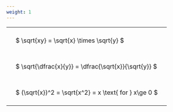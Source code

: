 ```yaml
---
weight: 1
---
```


<style type="text/css">
#T_4ca5b th.col_heading {
  text-align: left;
  font-size: 1em;
}
#T_4ca5b td {
  text-align: left;
  font-size: 1em;
  padding: 1.5em;
}
</style>
<table id="T_4ca5b">
  <thead>
  </thead>
  <tbody>
    <tr>
      <td id="T_4ca5b_row0_col0" class="data row0 col0" >$ \sqrt{xy} = \sqrt{x} \times \sqrt{y} $</td>
    </tr>
    <tr>
      <td id="T_4ca5b_row1_col0" class="data row1 col0" >$ \sqrt{\dfrac{x}{y}} = \dfrac{\sqrt{x}}{\sqrt{y}} $</td>
    </tr>
    <tr>
      <td id="T_4ca5b_row2_col0" class="data row2 col0" >$ (\sqrt{x})^2 = \sqrt{x^2} = x \text{ for } x\ge 0 $</td>
    </tr>
  </tbody>
</table>

